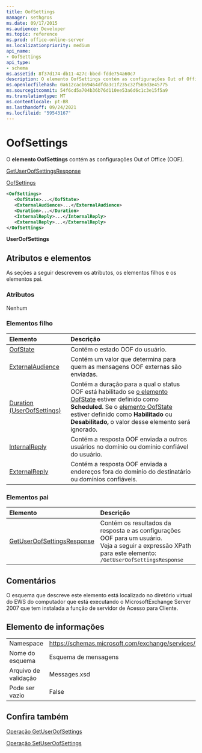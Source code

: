 ```yaml
---
title: OofSettings
manager: sethgros
ms.date: 09/17/2015
ms.audience: Developer
ms.topic: reference
ms.prod: office-online-server
ms.localizationpriority: medium
api_name:
- OofSettings
api_type:
- schema
ms.assetid: 8f37d174-db11-427c-bbed-fdde754a60c7
description: O elemento OofSettings contém as configurações Out of Office (OOF).
ms.openlocfilehash: 0a612cacb69464dfda3c1f235c32f569d3e45775
ms.sourcegitcommit: 54f6cd5a704b36b76d110ee53a6d6c1c3e15f5a9
ms.translationtype: MT
ms.contentlocale: pt-BR
ms.lasthandoff: 09/24/2021
ms.locfileid: "59543167"
---
```

# <a name="oofsettings"></a>OofSettings

O **elemento OofSettings** contém as configurações Out of Office (OOF). 
  
[GetUserOofSettingsResponse](getuseroofsettingsresponse.md)
  
[OofSettings](oofsettings.md)
  
```xml
<OofSettings>
   <OofState>...</OofState>
   <ExternalAudience>...</ExternalAudience>
   <Duration>...</Duration>
   <InternalReply>...</InternalReply>
   <ExternalReply>...</ExternalReply>
</OofSettings>
```

 **UserOofSettings**
## <a name="attributes-and-elements"></a>Atributos e elementos

As seções a seguir descrevem os atributos, os elementos filhos e os elementos pai.
  
### <a name="attributes"></a>Atributos

Nenhum
  
### <a name="child-elements"></a>Elementos filho

|**Elemento**|**Descrição**|
|:-----|:-----|
|[OofState](oofstate.md) <br/> |Contém o estado OOF do usuário.  <br/> |
|[ExternalAudience](externalaudience.md) <br/> |Contém um valor que determina para quem as mensagens OOF externas são enviadas.  <br/> |
|[Duration (UserOofSettings)](duration-useroofsettings.md) <br/> |Contém a duração para a qual o status OOF está habilitado se [o elemento OofState](oofstate.md) estiver definido como **Scheduled**. Se o [elemento OofState](oofstate.md) estiver definido como **Habilitado** ou **Desabilitado,** o valor desse elemento será ignorado.  <br/> |
|[InternalReply](internalreply.md) <br/> |Contém a resposta OOF enviada a outros usuários no domínio ou domínio confiável do usuário.  <br/> |
|[ExternalReply](externalreply.md) <br/> |Contém a resposta OOF enviada a endereços fora do domínio do destinatário ou domínios confiáveis.  <br/> |
   
### <a name="parent-elements"></a>Elementos pai

|**Elemento**|**Descrição**|
|:-----|:-----|
|[GetUserOofSettingsResponse](getuseroofsettingsresponse.md) <br/> |Contém os resultados da resposta e as configurações OOF para um usuário.  <br/> Veja a seguir a expressão XPath para este elemento:  <br/>  `/GetUserOofSettingsResponse` <br/> |
   
## <a name="remarks"></a>Comentários

O esquema que descreve este elemento está localizado no diretório virtual do EWS do computador que está executando o MicrosoftExchange Server 2007 que tem instalada a função de servidor de Acesso para Cliente.
  
## <a name="element-information"></a>Elemento de informações

|||
|:-----|:-----|
|Namespace  <br/> |https://schemas.microsoft.com/exchange/services/2006/messages  <br/> |
|Nome do esquema  <br/> |Esquema de mensagens  <br/> |
|Arquivo de validação  <br/> |Messages.xsd  <br/> |
|Pode ser vazio  <br/> |False  <br/> |
   
## <a name="see-also"></a>Confira também



[Operação GetUserOofSettings](getuseroofsettings-operation.md)
  
[Operação SetUserOofSettings](setuseroofsettings-operation.md)

